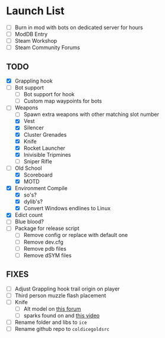 # Launch List

- [ ] Burn in mod with bots on dedicated server for hours
- [ ] ModDB Entry
- [ ] Steam Workshop
- [ ] Steam Community Forums

## TODO

- [x] Grappling hook
- [ ] Bot support
    - [ ] Bot support for hook
    - [ ] Custom map waypoints for bots
- [ ] Weapons
    - [ ] Spawn extra weapons with other matching slot number
    - [x] Vest
    - [x] Silencer
    - [x] Cluster Grenades
    - [x] Knife
    - [x] Rocket Launcher
    - [x] Inivisible Tripmines
    - [ ] Sniper Rifle
- [ ] Old School
    - [x] Scoreboard
    - [x] MOTD
- [x] Environment Compile
    - [x] so's?
    - [x] dylib's?
    - [x] Convert Windows endlines to Linux
- [x] Edict count
- [ ] Blue blood?
- [ ] Package for release script
    - [ ] Remove config or replace with default one
    - [ ] Remove dev.cfg
    - [ ] Remove pdb files
    - [ ] Remove dSYM files

## FIXES

- [ ] Adjust Grappling hook trail origin on player
- [ ] Third person muzzle flash placement
- [ ] Knife
    - [ ] Alt model on [this forum](https://forums.alliedmods.net/showthread.php?p=1701941)
    - [ ] sparks found on and [this video](https://www.youtube.com/watch?v=-CjaytQLWFY)
- [ ] Rename folder and libs to `ice`
- [ ] Rename github repo to `coldicegoldsrc`
